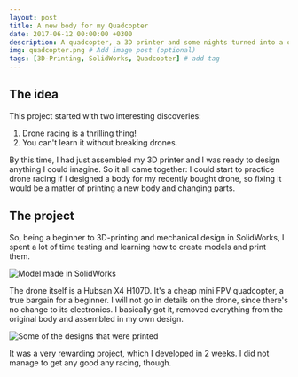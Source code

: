 ```yaml
---
layout: post
title: A new body for my Quadcopter
date: 2017-06-12 00:00:00 +0300
description: A quadcopter, a 3D printer and some nights turned into a original design for a drone body. # Add post description (optional)
img: quadcopter.png # Add image post (optional)
tags: [3D-Printing, SolidWorks, Quadcopter] # add tag
---
```

## The idea
This project started with two interesting discoveries:
1. Drone racing is a thrilling thing!
2. You can't learn it without breaking drones.

By this time, I had just assembled my 3D printer and I was ready to design anything I could imagine. So it all came together: 
I could start to practice drone racing if I designed a body for my recently bought drone, so fixing it would be a matter of 
printing a new body and changing parts.

## The project
So, being a beginner to 3D-printing and mechanical design in SolidWorks, I spent a lot of time testing and learning how to create models and print them.

![Model made in SolidWorks]({{site.baseurl}}/assets/img/quadcopter.png)

The drone itself is a Hubsan X4 H107D. It's a cheap mini FPV quadcopter, a true bargain for a beginner. I will not go in 
details on the drone, since there's no change to its electronics. I basically got it, removed everything from the original 
body and assembled in my own design.

![Some of the designs that were printed]({{site.baseurl}}/assets/img/quadcopter-designs.jpg)

It was a very rewarding project, which I developed in 2 weeks. I did not manage to get any good any racing, though.